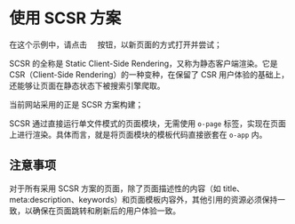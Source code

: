 <template is="exm-article">
<a href="../../publics/examples/use-scsr/page1.html" main demo preview></a>
<a href="../../publics/examples/use-scsr/page2.html"></a>
<a href="../../publics/examples/use-scsr/public.css"></a>
<a href="../../publics/examples/use-scsr/app-config.mjs"></a>
</template>

# 使用 SCSR 方案

在这个示例中，请点击 <span style='font-family: "iconfont"'>&#xe7cb;</span> 按钮，以新页面的方式打开并尝试；

SCSR 的全称是 Static Client-Side Rendering，又称为静态客户端渲染。它是 CSR（Client-Side Rendering）的一种变种，在保留了 CSR 用户体验的基础上，还能够让页面在静态状态下被搜索引擎爬取。

当前网站采用的正是 SCSR 方案构建；

SCSR 通过直接运行单文件模式的页面模块，无需使用 `o-page` 标签，实现在页面上进行渲染。具体而言，就是将页面模块的模板代码直接嵌套在 `o-app` 内。

## 注意事项

对于所有采用 SCSR 方案的页面，除了页面描述性的内容（如 title、meta:description、keywords）和页面模板内容外，其他引用的资源必须保持一致，以确保在页面跳转和刷新后的用户体验一致。